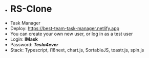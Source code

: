 - # RS-Clone
- Task Manager
- Deploy: https://best-team-task-manager.netlify.app
- You can create your own new user, or log in as a test user
- Login: **IMask**
- Password: ***Tesla4ever***
- Stack: Typescript, i18next, chart.js, SortableJS, toastr.js, spin.js
